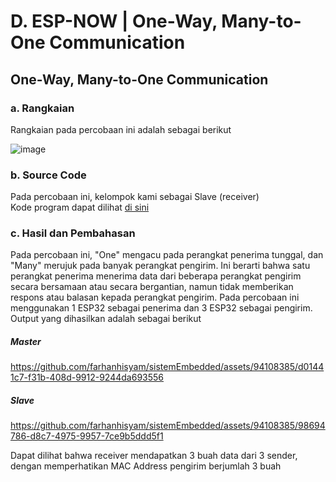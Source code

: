 # D. ESP-NOW | One-Way, Many-to-One Communication

## One-Way, Many-to-One Communication

### a. Rangkaian
Rangkaian pada percobaan ini adalah sebagai berikut

![image](https://github.com/farhanhisyam/sistemEmbedded/assets/94108385/07f8dc96-c9ed-4185-927b-b423b7ea2f8e)


### b. Source Code
Pada percobaan ini, kelompok kami sebagai Slave (receiver) <br>
Kode program dapat dilihat <a href="https://github.com/sabrinavirry/Sistem-Embedded/blob/master/jobsheet%202.1/d.%20One-Way,%20Many-to-One%20Communication/1.%203%20board%20diatur%20sebagai%20Sender%20dan%201%20board%20diatur%20sebagai%20receiver/receiver.ino">di sini</a>

### c. Hasil dan Pembahasan
Pada percobaan ini, "One" mengacu pada perangkat penerima tunggal, dan "Many" merujuk pada banyak perangkat pengirim. Ini berarti bahwa satu perangkat penerima menerima data dari beberapa perangkat pengirim secara bersamaan atau secara bergantian, namun tidak memberikan respons atau balasan kepada perangkat pengirim. Pada percobaan ini menggunakan 1 ESP32 sebagai penerima dan 3 ESP32 sebagai pengirim.
Output yang dihasilkan adalah sebagai berikut

##### Master

https://github.com/farhanhisyam/sistemEmbedded/assets/94108385/d01441c7-f31b-408d-9912-9244da693556

##### Slave

https://github.com/farhanhisyam/sistemEmbedded/assets/94108385/98694786-d8c7-4975-9957-7ce9b5ddd5f1

Dapat dilihat bahwa receiver mendapatkan 3 buah data dari 3 sender, dengan memperhatikan MAC Address pengirim berjumlah 3 buah

